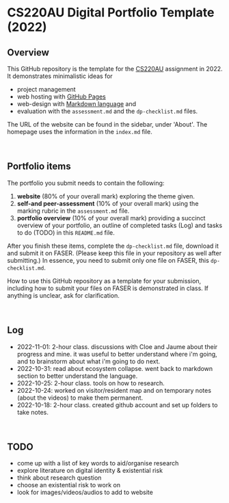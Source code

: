 # CS220AU Digital Portfolio Template (2022)
## Overview
This GitHub repository is the template for the [CS220AU](https://github.com/khofstadter/CS220AU) assignment in 2022. It demonstrates minimalistic ideas for 

- project management
- web hosting with [GitHub Pages](https://pages.github.com/) 
- web-design with [Markdown language](https://guides.github.com/features/mastering-markdown/) and
- evaluation with the `assessment.md` and the `dp-checklist.md` files. 

The URL of the website can be found in the sidebar, under 'About'. The homepage uses the information in the `index.md` file.

<br>

## Portfolio items
The portfolio you submit needs to contain the following:

1. **website** (80% of your overall mark) exploring the theme given.
2. **self-and peer-assessment** (10% of your overall mark) using the marking rubric in the `assessment.md` file.
3. **portfolio overview** (10% of your overall mark) providing a succinct overview of your portfolio, an outline of completed tasks (Log) and tasks to do (TODO) in this `README.md` file.

After you finish these items, complete the `dp-checklist.md` file, download it and submit it on FASER. (Please keep this file in your repository as well after submitting.) In essence, you need to submit only one file on FASER, this `dp-checklist.md`. 

How to use this GitHub repository as a template for your submission, including how to submit your files on FASER is demonstrated in class. If anything is unclear, ask for clarification. 

<br>

## Log

- 2022-11-01: 2-hour class. discussions with Cloe and Jaume about their progress and mine. it was useful to better understand where i'm going, and to brainstorm about what i'm going to do next. 
- 2022-10-31: read about ecosystem collapse. went back to markdown section to better understand the language.
- 2022-10-25: 2-hour class. tools on how to research.
- 2022-10-24: worked on visitor/resident map and on temporary notes (about the videos) to make them permanent.
- 2022-10-18: 2-hour class. created github account and set up folders to take notes.



<br>

## TODO
- come up with a list of key words to aid/organise research
- explore literature on digital identity & existential risk
- think about research question
- choose an existential risk to work on
- look for images/videos/audios to add to website
